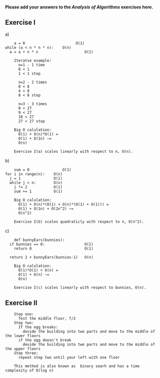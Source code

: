 #### Please add your answers to the ***Analysis of  Algorithms*** exercises here.

## Exercise I

a)

		a = 0                 		O(1)
    while (a < n * n * n):    O(n)
      a = a + n * n  					O(1)

		Iteratve example:
		  n=1 - 1 time
		  0 < 1
		  1 < 1 stop

		  n=2 - 2 times
		  0 < 8
		  4 < 8
		  8 < 8 stop

		  n=3 - 3 times
		  0 < 27
		  9 < 27
		  18 < 27
		  27 < 27 stop

		Big O calulation:
		  O(1) + O(n)*O(1) =
		  O(1) + O(1n) ~=
		  O(n)

		Exercise I(a) scales linearly with respect to n, O(n).


b)

		sum = 0               O(1)
    for i in range(n):    O(n)
      j = 1               O(1)
      while j < n:        O(n)
        j *= 2            O(1)
        sum += 1          O(1)

		Big O calulation:
		  O(1) + O(n)*(O(1) + O(n)*(O(1) + O(1))) =
		  O(1) + O(1n) + O(2n^2) ~=
		  O(n^2)

		Exercise I(b) scales quadraticly with respect to n, O(n^2).


c)

		def bunnyEars(bunnies):
      if bunnies == 0:                  O(1)
        return 0                        O(1)

      return 2 + bunnyEars(bunnies-1)   O(n)

		Big O calulation:
		  O(1)*O(1) + O(n) =
		  O(1) + O(n) ~=
		  O(n)

		Exercise I(c) scales linearly with respect to bunnies, O(n).

## Exercise II

		Step one:
		  Test the middle floor, f/2
		Step two:
		  If the egg breaks:
		    devide the building into two parts and move to the middle of the lower floors
		  if the egg doesn't break 
		    devide the building into two parts and move to the middle of the upper floors
		Step three:
		  repeat step two until your left with one floor

		This method is also known as  binary searh and has a time complexity of O(log n)
